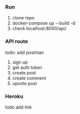 ### Run
1. clone repo
2. docker-compose up --build -d
3. check localhost:8000/api/

### API route
todo: add postman
1. sign up
2. get auth token
3. create post
4. create comment
5. upvote post 

### Heroku
todo add link
